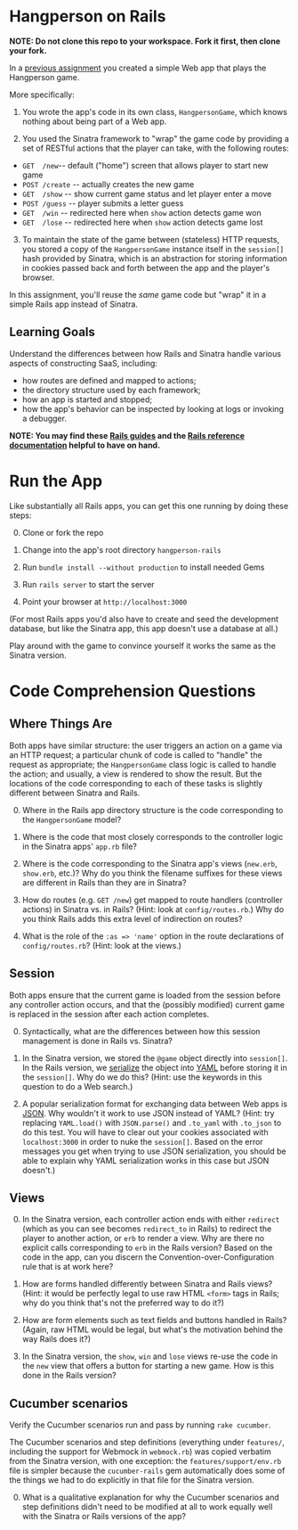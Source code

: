 # Hangperson on Rails

**NOTE: Do not clone this repo to your workspace. Fork it first, then clone your fork.**

In a [previous
assignment](https://github.com/saasbook/hw-sinatra-saas-hangperson) you
created a simple Web app that plays the Hangperson game.

More specifically:

1. You wrote the app's code in its own class, `HangpersonGame`, which
knows nothing about being part of a Web app.

2. You used the Sinatra framework to "wrap" the game code by providing a
set of RESTful actions that the player can take, with the following routes:

* `GET  /new`-- default ("home") screen that allows player to start new game
* `POST /create` -- actually creates the new game
* `GET  /show` -- show current game status and let player enter a move
* `POST /guess` -- player submits a letter guess
* `GET  /win`   -- redirected here when `show` action detects game won
* `GET  /lose`  -- redirected here when `show` action detects game lost

3. To maintain the state of the game between (stateless) HTTP requests,
you stored a copy of the `HangpersonGame` instance itself in the
`session[]` hash provided by Sinatra, which is an abstraction for
storing information in cookies passed back and forth between the app and
the player's browser.

In this assignment, you'll reuse the *same* game code but "wrap" it in a
simple Rails app instead of Sinatra.

## Learning Goals

Understand the differences between how Rails and Sinatra handle
various aspects of constructing SaaS, including: 

* how routes are defined
and mapped to actions; 
* the directory structure used by each framework;
* how an app is started and stopped; 
* how the app's behavior can be inspected by looking at logs or invoking
a debugger. 

**NOTE: You may find these [Rails guides](http://guides.rubyonrails.org/v4.2/) and the 
[Rails reference documentation](http://api.rubyonrails.org/v4.2.9/) 
helpful to have on hand.**

# Run the App

Like substantially all Rails apps, you can get this one running by doing
these steps:

0. Clone or fork the repo

0. Change into the app's root directory `hangperson-rails`

0. Run `bundle install --without production` to install needed Gems

0. Run `rails server` to start the server

0. Point your browser at `http://localhost:3000`

(For most Rails apps you'd also have to create and seed the development
database, but like the Sinatra app, this app doesn't use a database at all.)

Play around with the game to convince yourself it works the same as the
Sinatra version.

# Code Comprehension Questions

## Where Things Are

Both apps have similar structure: the user triggers an action on a game
via an HTTP request; a particular chunk of code is called to "handle"
the request as appropriate; the `HangpersonGame` class logic is called
to handle the action; and usually, a view is rendered to show the
result.  But the locations of the code corresponding to each of these
tasks is slightly different between Sinatra and Rails.


0. Where in the Rails app directory structure is the code corresponding
to the `HangpersonGame` model?

0. Where is the code that most closely corresponds to the controller
logic in the Sinatra apps' `app.rb` file?

0. Where is the code corresponding to the Sinatra app's views
(`new.erb`, `show.erb`, etc.)?  Why do you think the filename suffixes
for these views are different in Rails than they are in Sinatra?

0. How do routes (e.g. `GET /new`) get mapped to route handlers
(controller actions) in Sinatra vs. in Rails?  (Hint: look at
`config/routes.rb`.)  Why do you think Rails adds this extra level of
indirection on routes?

0. What is the role of the `:as => 'name'` option in the route
declarations of `config/routes.rb`?  (Hint: look at the views.)


## Session

Both apps ensure that the current game is loaded from the session before
any controller action occurs, and that the (possibly modified) current
game is replaced in the session after each action completes.

0. Syntactically, what are the differences between how this session
management is done in Rails vs. Sinatra?

0. In the Sinatra version, we stored the `@game` object directly into
`session[]`.  In the Rails version, we
[serialize](https://en.wikipedia.org/wiki/Serialization) the object
into [YAML](https://en.wikipedia.org/wiki/YAML) before storing it in the
`session[]`.  Why do we do this?  (Hint: use the keywords in this
question to do a Web search.)

0. A popular serialization format for exchanging data between Web apps
is [JSON](https://en.wikipedia.org/wiki/JSON).  Why wouldn't it work to
use JSON instead of YAML?  (Hint: try replacing `YAML.load()` with
`JSON.parse()` and `.to_yaml` with `.to_json` to do this test.  You will
have to clear out your cookies associated with `localhost:3000` in order
to nuke the `session[]`.  Based on the error messages you get when
trying to use JSON serialization, you should be able to explain why YAML
serialization works in this case but JSON doesn't.)

## Views

0. In the Sinatra version, each controller action ends with either
`redirect` (which as you can see becomes `redirect_to` in Rails) to
redirect the player to another action, or `erb` to render a view.  Why
are there no explicit calls corresponding to `erb` in the Rails version?
Based on the code in the app, can you discern the
Convention-over-Configuration rule that is at work here?

0. How are forms handled differently between Sinatra and Rails views?
(Hint: it would be perfectly legal to use raw HTML `<form>` tags in
Rails; why do you think that's not the preferred way to do it?)

0. How are form elements such as text fields and buttons handled in
Rails?  (Again, raw HTML would be legal, but what's the motivation
behind the way Rails does it?)

0. In the Sinatra version, the `show`, `win` and `lose` views re-use the
code in the `new` view that offers a button for starting a new game.
How is this done in the Rails version?  

## Cucumber scenarios

Verify the Cucumber scenarios run and pass by running `rake cucumber`.

The Cucumber scenarios and step definitions (everything under
`features/`, including the support for Webmock in `webmock.rb`) was
copied verbatim from the Sinatra version, with one exception: the
`features/support/env.rb` file is simpler because the `cucumber-rails`
gem automatically does some of the things we had to do explicitly in
that file for the Sinatra version.

0. What is a qualitative explanation for why the Cucumber scenarios and
step definitions didn't need to be modified at all to work equally well
with the Sinatra or Rails versions of the app?

